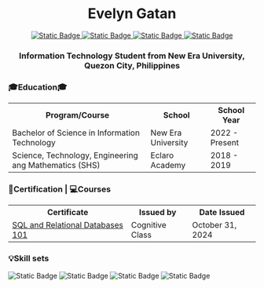 <!DOCTYPE html>
<html>
  <body>
    <h1 align ="center"> Evelyn Gatan </h1>
    <p align ="center">
      <a href ="www.linkedin.com/in/evelyngatan/">
      <img img alt="Static Badge" src="https://img.shields.io/badge/Linkedin-%230A66C2?style=flat-square&logo=linkedin&logoColor=white&logoSize=5cm&labelColor=gray">
      </a>
      <a href ="gatan.ev1999@gmail.com">
      <img alt="Static Badge" src="https://img.shields.io/badge/Gmail-%23EA4335?logo=gmail&logoColor=white&labelColor=gray" alt="Gmail">
      </a>
      <a href ="https://www.facebook.com/EveGatan"><img alt="Static Badge" src="https://img.shields.io/badge/Facebook-%230866FF?logo=facebook&logoColor=white&labelColor=gray" alt="Facebook">
      </a>
      <a href ="https://www.instagram.com/eveegatan/">
      <img alt="Static Badge" src="https://img.shields.io/badge/Instagram-%23E4405F?logo=instagram&logoColor=white&labelColor=gray" alt="Instagram">
      </a>
  </p>

    
  <h3 align = "center">Information Technology Student from New Era University, Quezon City, Philippines</h3>


  <h3>🎓Education🎓</h3>
    <div align="center">
      <table style="width:100%">
        <tr>
          <th>Program/Course</th>
          <th>School</th>
          <th>School Year</th>
        </tr>
          <tr>
          <td>Bachelor of Science in Information Technology</td>
          <td>New Era University</td>
          <td>2022 - Present</td>
        </tr>
          <tr>
          <td>Science, Technology, Engineering ang Mathematics (SHS) </td>
          <td>Eclaro Academy</td>
          <td>2018 - 2019</td>
        </tr>
      </table>
    </div>
      <h3>📜Certification | 💻Courses</h3>
      <div align="center">
      <table style="width:100%">
      <tr>
        <th>Certificate</th>
        <th>Issued by</th>
        <th>Date Issued</th>
      </tr>
      <tr>
        <td><a href="https://courses.cognitiveclass.ai/certificates/bbdcdc698c4045b8b392c26578520beb">SQL and Relational Databases 101</td>
        <td>Cognitive Class</td>
        <td>October 31, 2024</td>
      </tr>
    </table>
  </div>
    <h3><p>💡Skill sets</p></h3>
      <p><a> <img alt="Static Badge" src="https://img.shields.io/badge/HTML-%23E34F26?style=flat-square&logo=html5&logoColor=white&labelColor=gray">
      </a>
      <a> <img alt="Static Badge" src="https://img.shields.io/badge/JAVA-%23FF9E0F?style=flat-square&logo=coffeescript&logoColor=white&labelColor=gray">
      </a>
      <a><img alt="Static Badge" src="https://img.shields.io/badge/MySQL-%234479A1?style=flat-square&logo=mysql&logoColor=white&labelColor=gray">
      </a>
      <a><img alt="Static Badge" src="https://img.shields.io/badge/Figma-%23F24E1E?style=flat-square&logo=figma&logoColor=white&labelColor=gray">
      </a>
      </p>
  </body>
</html>
